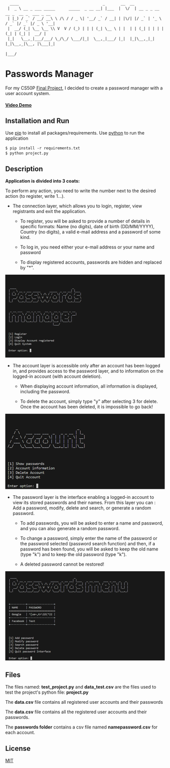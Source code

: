 ```
  ____                                     _       __  __
 |  _ \ __ _ ___ _____      _____  _ __ __| |___  |  \/  | __ _ _ __   __ _  __ _  ___ _ __
 | |_) / _` / __/ __\ \ /\ / / _ \| '__/ _` / __| | |\/| |/ _` | '_ \ / _` |/ _` |/ _ \ '__|
 |  __/ (_| \__ \__ \\ V  V / (_) | | | (_| \__ \ | |  | | (_| | | | | (_| | (_| |  __/ |
 |_|   \__,_|___/___/ \_/\_/ \___/|_|  \__,_|___/ |_|  |_|\__,_|_| |_|\__,_|\__, |\___|_|
                                                                            |___/
```
# Passwords Manager

For my CS50P [Final Project](https://cs50.harvard.edu/python/2022/project/), I decided to create a password manager with a user account system.

#### [Video Demo](https://youtu.be/p2FyHSRnj-M)

## Installation and Run

Use [pip](https://pip.pypa.io/en/stable/) to install all packages/requirements. Use [python](https://www.python.org/) to run the application

```
$ pip install -r requirements.txt
$ python project.py
```

## Description
__Application is divided into 3 coats:__

To perform any action, you need to write the number next to the desired action (to register, write 1...).

- The connection layer, which allows you to login, register, view registrants and exit the application.

  * To register, you will be asked to provide a number of details in specific formats: Name (no digits), date of birth (DD/MM/YYYY), Country (no digits), a valid e-mail address and a password of some kind.

  * To log in, you need either your e-mail address or your name and password

  * To display registered accounts, passwords are hidden and replaced by "*".
<div>
  <img src="readme/login.PNG" alt="Passwords manager login menu" width="720"/>
</div>

- The account layer is accessible only after an account has been logged in, and provides access to the password layer, and to information on the logged-in account (with account deletion).

  * When displaying account information, all information is displayed, including the password.

  * To delete the account, simply type "y" after selecting 3 for delete. Once the account has been deleted, it is impossible to go back!

<div>
  <img src="readme/account.PNG" alt="Passwords manager account menu" width="720"/>
</div>


- The password layer is the interface enabling a logged-in account to view its stored passwords and their names. From this layer you can : Add a password, modify, delete and search, or generate a random password.

  * To add passwords, you will be asked to enter a name and password, and you can also generate a random password.

  * To change a password, simply enter the name of the password or the password selected (password search function) and then, if a password has been found, you will be asked to keep the old name (type "k") and to keep the old password (type "k").

  * A deleted password cannot be restored!

<div>
  <img src="readme/password.png" alt="Passwords manager password menu" width="720"/>
</div>

## Files

The files named: **test_project.py** and **data_test.csv** are the files used to test the project's python file: **project.py**

The **data.csv** file contains all registered user accounts and their passwords

The **data.csv** file contains all the registered user accounts and their passwords.

The **passwords folder** contains a csv file named **namepassword.csv** for each account.

## License

[MIT](https://choosealicense.com/licenses/mit/)